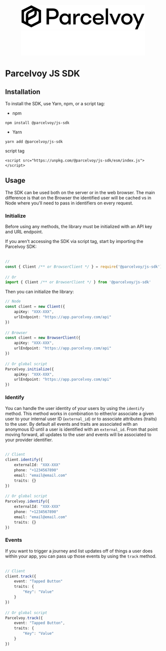 <p align="center">
  <img width="400" alt="Parcelvoy Logo" src=".github/assets/logo-light.png#gh-light-mode-only" />
  <img width="400" alt="Parcelvoy Logo" src=".github/assets/logo-dark.png#gh-dark-mode-only" />
</p>

# Parcelvoy JS SDK

## Installation
To install the SDK, use Yarn, npm, or a script tag:

- npm
```
npm install @parcelvoy/js-sdk
```

- Yarn
```
yarn add @parcelvoy/js-sdk
```

script tag

```
<script src="https://unpkg.com/@parcelvoy/js-sdk/esm/index.js"></script>
```

## Usage
The SDK can be used both on the server or in the web browser. The main difference is that on the Browser the identified user will be cached vs in Node where you'll need to pass in identifiers on every request.

### Initialize
Before using any methods, the library must be initialized with an API key and URL endpoint.

If you aren't accessing the SDK via script tag, start by importing the Parcelvoy SDK:
```typescript

// 
const { Client /** or BrowserClient */ } = require('@parcelvoy/js-sdk')

// Or
import { Client /** or BrowserClient */ } from '@parcelvoy/js-sdk'
```

Then you can initialize the library:
```typescript
// Node
const client = new Client({
    apiKey: "XXX-XXX",
    urlEndpoint: "https://app.parcelvoy.com/api"
})

// Browser
const client = new BrowserClient({
    apiKey: "XXX-XXX",
    urlEndpoint: "https://app.parcelvoy.com/api"
})

// Or global script
Parcelvoy.initialize({
    apiKey: "XXX-XXX",
    urlEndpoint: "https://app.parcelvoy.com/api"
})
```

### Identify
You can handle the user identity of your users by using the `identify` method. This method works in combination to either/or associate a given user to your internal user ID (`external_id`) or to associate attributes (traits) to the user. By default all events and traits are associated with an anonymous ID until a user is identified with an `external_id`. From that point moving forward, all updates to the user and events will be associated to your provider identifier.
```typescript

// Client
client.identify({
    externalId: "XXX-XXX"
    phone: "+1234567890"
    email: "email@email.com"
    traits: {}
})

// Or global script
Parcelvoy.identify({
    externalId: "XXX-XXX"
    phone: "+1234567890"
    email: "email@email.com"
    traits: {}
})
```

### Events
If you want to trigger a journey and list updates off of things a user does within your app, you can pass up those events by using the `track` method.
```typescript

// Client
client.track({
    event: "Tapped Button"
    traits: {
        "Key": "Value"
    }
})

// Or global script
Parcelvoy.track({
    event: "Tapped Button",
    traits: {
        "Key": "Value"
    }
})
```
